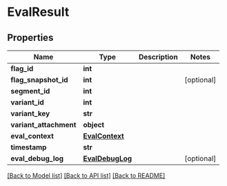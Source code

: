 # EvalResult

## Properties
Name | Type | Description | Notes
------------ | ------------- | ------------- | -------------
**flag_id** | **int** |  | 
**flag_snapshot_id** | **int** |  | [optional] 
**segment_id** | **int** |  | 
**variant_id** | **int** |  | 
**variant_key** | **str** |  | 
**variant_attachment** | **object** |  | 
**eval_context** | [**EvalContext**](EvalContext.md) |  | 
**timestamp** | **str** |  | 
**eval_debug_log** | [**EvalDebugLog**](EvalDebugLog.md) |  | [optional] 

[[Back to Model list]](../README.md#documentation-for-models) [[Back to API list]](../README.md#documentation-for-api-endpoints) [[Back to README]](../README.md)


